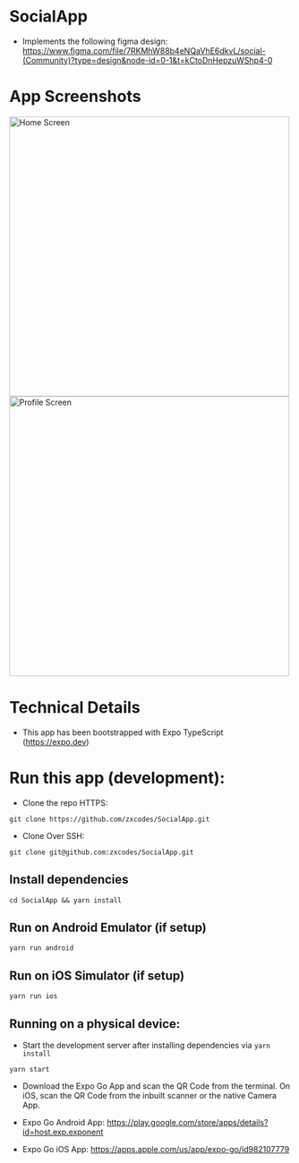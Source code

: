 # SocialApp

- Implements the following figma design:
  https://www.figma.com/file/7RKMhW88b4eNQaVhE6dkvL/social-(Community)?type=design&node-id=0-1&t=kCtoDnHepzuWShp4-0


# App Screenshots
<img src="https://github.com/zxcodes/SocialApp/assets/44538497/ca0be1f5-a94d-45c0-ab71-c5eca7b6cbee" height="500" alt="Home Screen"/>
<img src="https://github.com/zxcodes/SocialApp/assets/44538497/8b84c072-80f8-42cb-b0c2-d0ec8de0aa38" height="500" alt="Profile Screen" />

# Technical Details

- This app has been bootstrapped with Expo TypeScript (https://expo.dev)

# Run this app (development):

- Clone the repo HTTPS:

```
git clone https://github.com/zxcodes/SocialApp.git
```

- Clone Over SSH:

```
git clone git@github.com:zxcodes/SocialApp.git
```

## Install dependencies

```
cd SocialApp && yarn install
```

## Run on Android Emulator (if setup)

```
yarn run android
```
## Run on iOS Simulator (if setup)

```
yarn run ios
```

## Running on a physical device:

- Start the development server after installing dependencies via `yarn install`

```
yarn start
```

- Download the Expo Go App and scan the QR Code from the terminal. On iOS, scan the QR Code from the inbuilt scanner or the native Camera App.

- Expo Go Android App: https://play.google.com/store/apps/details?id=host.exp.exponent

- Expo Go iOS App: https://apps.apple.com/us/app/expo-go/id982107779
